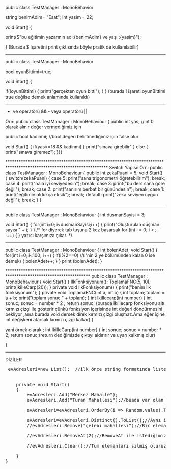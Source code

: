 public class TestManager : MonoBehavior 

string benimAdim= "Esat"; 
int yasim = 22; 


void Start() 
{

print($"bu eğitimin yazarının adı:{benimAdim} ve yaşı :{yasim}"); 

} (Burada $ işaretini print çıktısında böyle pratik de kullanılabilir)
******************************************************************************************************** 

public class TestManager : MonoBehavior

bool oyunBittimi=true;

void Start()
{

if(!oyunBittimi) 
{ 
print("gerçekten oyun bitti");
} } (burada ! işareti oyunBittimi true değilse demek anlamında kullanıldı) 


************************************************************************************************

- ve operatörü && - veya operatörü ||

 Örn:
public class TestManager : MonoBehaviour
{
public int yas; //int 0 olarak alınır değer vermediğimiz için 

public bool kadinmi; //bool değeri belirtmediğimiz için false olur

void Start()
{ 
if(yas>=18 && kadinmi) 
{ 
print("sınava girebilir" 
} 
else 
{
print("sınava giremez"); 
}}}



********************************************************************************************************************* Switch Yapısı: Örn: public class TestManager : MonoBehaviour { public int zekaPuani = 5; void Start() 
{
switch(zekaPuani)
{ 
case 5: print("sana trigonometri öğretebilirim"); 
break; 
case 4: print("hala iyi seviyedesin");
break;
case 3: print("bu ders sana göre değil");
break; 
case 2: print("sanırım berbat bir günündesin"); 
break;
case 1: print("eğitimin oldukça eksik"); 
break; 
default: print("zeka seviyen uygun değil");
break;
} } 



*********************************************************************************************************************

public class TestManager : MonoBehaviour
{ 
int dusmanSayisi = 3; 

void Start()
{
for(int i=0; i<dusmanSayisi;i++)
{
print("Oluşturulan düşman sayısı " +i);
} } /* for diyerek tab tuşuna 2 kez basarsak for (int i = 0; i < ; i++) { } yazısı karşımıza çıkar.
*/ 

******************************************************************************************************** 
public class TestManager : MonoBehaviour 
{ 
int bolenAdet;
void Start() 
{ 
for(int i=0; i<100; i++) 
{ if(i%2==0) //(i'nin 2 ye bölümünden kalan 0 ise demek) 
{
bolenAdet++; 
} 
} 
print (bolenAdet); 
} 

************************************************************************************************************* public class TestManager : MonoBehaviour { void Start() { IlkFonksiyonum(); ToplamaFNC(5, 10); print(IkiIleCarp(20));
}
private void IlkFonksiyonum() 
{ 
print("benim ilk fonksiyonum");
} 
private void ToplamaFNC(int a, int b) 
{ 
int toplam; toplam = a + b; 
print("toplam sonuc " + toplam);
}
int IkiIlecarp(int number)
 {
      int sonuc;
      sonuc = number * 2 ;
      return sonuc;
(burada IkiIlecarp fonksiyonu altı kırmızı çizgi ile gösterir çünkü fonksiyon içerisinde int değeri döndürmesini bekliyor ,ama burada void dersek direk kırmızı çizgi oluşmaz.Ama eğer içine int değişkeni atarsak kırmızı çizgi kalkar)
    }

yani örnek olarak ;
    int IkiIleCarp(int number)
{
    int sonuc;
    sonuc = number * 2;
    return sonuc;(return dediğimizde çıktıyı aldırırır ve uyarı kalkmış olur)

}                 

    
    



*******************************************************************************************************

 
  
   DİZİLER


<pre
 public class TestManager : MonoBehaviour
 {

     public int[] telefonNumarasi=new int[5]; //telefonNumaralari dizisi 5 elemandan oluşuyor demek istiyoruz
  
     public string[] isimler=new string[]{"Eylül","Buse,"Kübra"};//Böyle kullanarak da dizinin elemanları ile yazabiliriz

     public float[] sayilar = {1f,2.5f};


    void Start()
  {
      print(isimler[1]);  //Burada isimler dizisinden Buse ismini yazdırırız(Diziler 0. ,1. , 2. diye devam ettiği için ilk elemanı istersek print(isimler[0]); demeliydik.

    print(telefonNumaralari.Lenght);  //Burada telefonNumaralari dizisinde kaç eleman olduğunun çıktısını bize verir 

}}


****************************************************************************************************************************************************************


            Foreach Döngüsü




-Unity'den 4 adet cube nesnesi oluşturup bir tane TestManager adında boş nesne oluşturuyoruz
-Scriptimizi boş nesneye atıyoruz

 public class TestManager: MonoBehaviour
{   

     public GameObject[] kupler;     //Sahnedeki her elemana GameObject denir

    private void Start()
    {
       foreach (GameObject obje in kupler) 
    {
            //ilk başta var yerine kullanacağımız dizi içindeki obje ismidir
            //Kupler dizisinin her elemanını obje ismine ata demek.Sonrasında objenin ismini değiştirebiliriz
        print(obje.name);//obje ismine tanımlı isimlerin ismini yazdır
        print(obje.transform.position.x);//obje isminde TestManagere eklediğimiz cubelerin x düzleminde konumunun değerini yazdırır
    }
    //Burada foreach döngüsünde iki tane print basmak için {}içinde foreachi açtık.Eğer yapmazsak ilk printte sıkıntı çıkarmazken ikincisinde foreache almadığı için hata veriyor
    }
}


***************************************************************************************************************************************




                               LİSTELER

*Listeler Dizilerin dinamik halidir.Diziler sabit eleman sayısına sahiptir ama liste oluşturduğumuzda çalışma esnasında(runtime) listedeki eleman sayısı ve içeriğinde değişiklikler yapılabilir.

*Listeler System.Collections.Generic kütüphanesi ile kullanılıyor
*Liste içindeki elemanları rastgele sıralamak için System.Linq kütüphanesini kullanırız
*Aynı elemandan bir daha olmasını istemiyorsak yine System.liq kütüphanesini kullanırız


    

using JetBrains.Annotations;
using NUnit.Framework;
using UnityEngine;
using System.Collections.Generic;
using System.Linq;


public class TestManager : MonoBehaviour
{
    public List<string> evAdresleri=new List<string>();  //ilk önce string formatında liste oluşturtup evAdresleri ismini verdik ve yeni listeye entegre edilip liste oluşturulmuş oldu


    private void Start()
    {
        evAdresleri.Add("Merkez Mahalle");
        evAdresleri.Add("Turan Mahallesi");//buada var olan listeye yeni elemanlar ekledik

        evAdresleri=evAdresleri.OrderBy(i => Random.value).ToList();//Bu kod satırı sayesinde elemanları rastgele sıralarız

        evAdresleri=evAdresleri.Distinct().ToList();//Aynı isimde olan elemanları silmiş olur
        //evAdresleri.Remove("çelebi mahallesi");//Bir elemanı listeden silmiş olduk

        //evAdresleri.RemoveAt(2);//RemoveAt ile istediğimiz indexteki elemanı sileriz.Burada 3. elemanı sileriz

        //evAdresleri.Clear();//Tüm elemanları silmiş oluruz.

    } 
}

    

    











 
